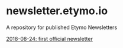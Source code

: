 # newsletter.etymo.io 

A repository for published Etymo Newsletters

[2018-08-24: first official newsletter](2018-08-24/index.html)
